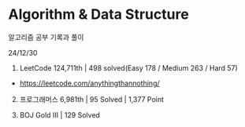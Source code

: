 # Algorithm & Data Structure

알고리즘 공부 기록과 풀이

24/12/30

1. LeetCode 124,711th | 498 solved(Easy 178 / Medium 263 / Hard 57)
- https://leetcode.com/anythingthannothing/

2. 프로그래머스 6,981th | 95 Solved | 1,377 Point

3. BOJ Gold III | 129 Solved

